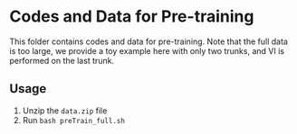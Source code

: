 # Codes and Data for Pre-training
This folder contains codes and data for pre-training. Note that the full data is too large, we provide a toy example here with only two trunks, and VI is performed on the last trunk.

## Usage
1. Unzip the `data.zip` file
2. Run `bash preTrain_full.sh`
